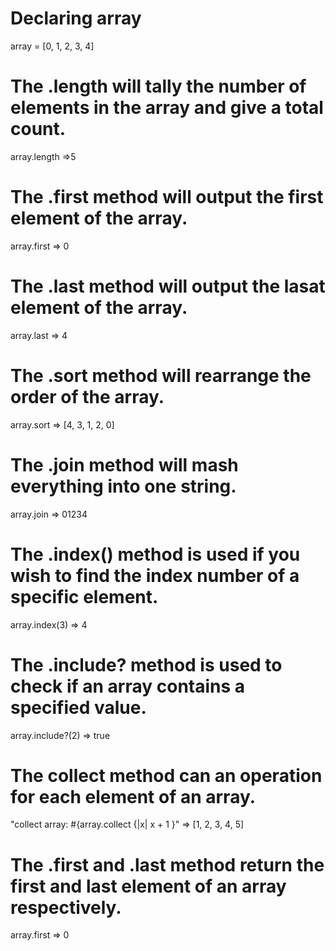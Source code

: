 # Declaring array
array = [0, 1, 2, 3, 4]

# The .length will tally the number of elements in the array and give a total count.
array.length
=>5

# The .first method will output the first element of the array.
array.first
=> 0

# The .last method will output the lasat element of the array.
array.last
=> 4

# The .sort method will rearrange the order of the array.
array.sort
=> [4, 3, 1, 2, 0]

# The .join method will mash everything into one string.
array.join
=> 01234

# The .index() method is used if you wish to find the index number of a specific element.
array.index(3)
=> 4

# The .include? method is used to check if an array contains a specified value.
array.include?(2)
=> true

# The collect method can an operation for each element of an array.
"collect array: #{array.collect {|x| x + 1 }"
=> [1, 2, 3, 4, 5]

# The .first and .last method return the first and last element of an array respectively.
array.first
=> 0
